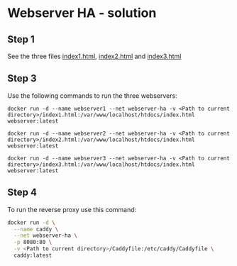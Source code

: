 # Webserver HA - solution

## Step 1

See the three files [index1.html](./index1.html), [index2.html](./index2.html) and [index3.html](./index3.html)

## Step 3

Use the following commands to run the three webservers:

```
docker run -d --name webserver1 --net webserver-ha -v <Path to current directory>/index1.html:/var/www/localhost/htdocs/index.html webserver:latest

docker run -d --name webserver2 --net webserver-ha -v <Path to current directory>/index2.html:/var/www/localhost/htdocs/index.html webserver:latest

docker run -d --name webserver3 --net webserver-ha -v <Path to current directory>/index3.html:/var/www/localhost/htdocs/index.html webserver:latest
```

## Step 4

To run the reverse proxy use this command:

```bash
docker run -d \
  --name caddy \
  --net webserver-ha \
  -p 8080:80 \
  -v <Path to current directory>/Caddyfile:/etc/caddy/Caddyfile \
  caddy:latest
```
